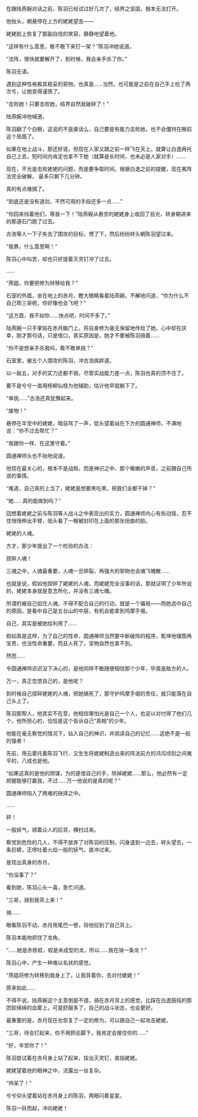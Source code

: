 在跟陆燕婉对话之前，陈羽已经试过好几次了，结界之坚固，根本无法打开。

他抬头，朝悬停在上方的姥姥望去——

姥姥脸上恢复了那副自信的笑容，静静地望着他。

“这样有什么意思，敢不敢下来打一架？”陈羽冲她说道。

“法阵，很快就要解开了，到时候，我会亲手杀了你。”

陈羽无语。

遇到这种性格极其稳妥的邪物，也真是……当然，也可能是之前在自己手上吃了两次亏，让她变得谨慎了。

“击败她！只要击败她，结界自然就破碎了！”

陆燕婉冲他喊道。

陈羽翻了个白眼，这说的不是废话么，自己要是有能力击败她，也不会僵持在眼前这个局面了。

如果在地上战斗，那还好说，但现在人家又跟之前一样飞在天上，就算让白逸再托自己上去，短时间内肯定也拿不下她（就算是长时间，也未必是人家对手）……

现在，不光是击败姥姥的问题，而是要争取时间，根据白逸之前的提醒，现在离阵法完全破解， 最多只剩下几分钟。

真的有点难搞了。

“到底还是没有道剑，不然可用的手段还多一点……”

“你回来挡着他们，等我一下！”陆燕婉从悬空的姥姥身上收回了目光，转身朝进来的那道石门跑了过去。

古浩等人一下子失去了围攻的目标，愣了下，然后纷纷转头朝陈羽望过来。

“我靠，什么意思啊！”

陈羽心中叫苦，却也只好提着灭灵钉冲了过去。

……

“燕姐，你要把修为转移给我？”

石室的外面，坐在地上的赤月，瞪大眼睛看着陆燕婉，不解地问道，“你为什么不自己帮三哥呢，你好像也会飞吧？”

“这方面，我不如你……快点吧，时间不多了。”

陆燕婉一只手掌贴在赤月脑门上，将自身修为毫无保留地传给了她，心中却在庆幸，刚才那句话，只是借口，真实原因是，她才不要被陈羽骑着……

“你不是想亲手杀我吗，敢不敢单挑？”

石室里，被五个人围攻的陈羽，冲古浩挑衅道。

以一敌五，对手的实力还都不弱，尽管实战能力差一点，陈羽也真的顶不住了。

要不是兮兮一直用杨柳仙枝为他辅助，估计他早就躺下了。

“单挑……”古浩还真犹豫起来。

“废物！”

悬停在半空中的姥姥，暗自骂了一声，低头望着站在下方的圆通禅师，不满地说：“你不过去帮忙？”

“我跟你一样，在这里守着。”

圆通禅师头也不抬地说道。

他现在最关心的，根本不是战局，而是神识之中、那个稚嫩的声音，之前跟自己所说的事情。

“难道，自己真的上当了，姥姥是想要黑吃黑，把我们全都干掉？”

“她……真的能做到吗？”

回想着姥姥之前与陈羽等人战斗之中表现出的实力，圆通禅师内心有些动摇，忍不住悄悄伸出手臂，低头看了一眼被封印在上面的那张扭曲的脸。

姥姥的人魂。

方才，那少年提出了一个检验的办法：

捏碎人魂！

三魂之中，人魂最重要，人魂一旦碎裂，再强大的邪物也会魂飞魄散……

也就是说，假如他捏碎了姥姥的人魂，而姥姥完全没事的话，那就证明了少年所说的，姥姥本身就是意念所化，并没有三魂七魄。

所谓的被自己掐住人魂，不得不配合自己的行动，就是一个骗局——而她选中自己的原因，是看中自己是五台山的中层，有机会能拿到鸠摩手偈。

自己，其实是被她给利用了……

假如真是这样，为了自己的性命，圆通禅师当然要中断破阵的程序，乾坤地理图再宝贵，也没性命重要，而且人死了，宝物自然也拿不到。

然而……

令圆通禅师迟迟没下决心的，是他同样不敢随便相信那个少年，毕竟是敌方的人。

万一，真正忽悠自己的，是他呢？

到时候自己捏碎姥姥的人魂，把她搞死了，那守护鸠摩手偈的责任，就只能落在自己头上了。

陈羽那帮人，他其实不在意，他相信哪怕光是自己一个人，也足以对付得了他们几个，他所担心的，恰恰是这个告诉自己“真相”的少年。

他能在毫无察觉的情况下，钻入自己的神识，并阅读自己的记忆……这绝不是一般的强者！

先前，用云雾托着陈羽飞行、又生生将姥姥制造出来的阵法前方的鸿沟顷刻之间夷平的，八成也是他。

“如果这真的是他的阴谋，为的是借自己的手，除掉姥姥……那么，他必然有一定把握能够打赢我，不过……万一他说的是真的呢？”

圆通禅师陷入了两难的抉择之中。

……

砰！

一股妖气，顺着众人的后背，横扫过来。

察觉到危险的几人，不得不放弃了对陈羽的压制，闪身退到一边去，转头望去，一条巨蟒，正喷吐着火焰一般的妖气，直冲过来。

是现出真身的赤月。

“你没事了？”

看到她，陈羽心头一喜，急忙问道。

“三哥，骑到我背上来！”

骑……

眼看陈羽不动，赤月用尾巴一卷，将他拉到了自己背上。

陈羽本能地抓住了龙角。

“……她是赤练蛟，蛟是未成型的龙，所以……我在骑一条龙？”

陈羽心中，产生一种难以名状的感觉。

“燕姐将修为转移到我身上了，让我背着你，去对付姥姥！”

原来如此……

不得不说，陆燕婉这个主意倒是不错，骑在赤月背上的感觉，比踩在白逸鼓捣的那团软绵绵的血雾上，可是舒服多了，自己的战斗状态，也会更好。

最重要的是，赤月现在也恢复了一定的修为，可以跟自己一起攻击姥姥。

“三哥，待会打起来，你不用顾忌脚下，我肯定会接住你的……”

“好，辛苦你了！”

陈羽尝试着在赤月身上站了起来，拔出灭灵钉，直指姥姥。

姥姥望着他的眼神之中，流露出一丝复杂。

“帅呆了！”

兮兮仰头望着站在赤月身上的陈羽，两眼闪着星星。

陈羽一跃而起，冲向姥姥！
